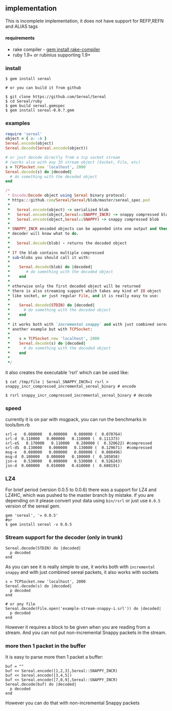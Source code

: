 ## implementation

This is incomplete implementation, it does not have support for REFP,REFN and ALIAS tags 

#### requirements

* rake compiler - [gem install rake-compiler](https://github.com/luislavena/rake-compiler)
* ruby 1.9+ or rubinius supporting 1.9+

### install
```
$ gem install sereal

# or you can build it from github

$ git clone https://github.com/Sereal/Sereal
$ cd Sereal/ruby
$ gem build sereal.gemspec 
$ gem install sereal-0.0.?.gem 
```

### examples

```ruby
require 'sereal'
object = { a: :b }
Sereal.encode(object)
Sereal.decode(Sereal.encode(object))

# or just decode directly from a tcp socket stream
# (works also with any IO stream object (Socket, File, etc)
s = TCPSocket.new 'localhost', 2000
Sereal.decode(s) do |decoded|
  # do something with the decoded object
end

/*
 * Encode/Decode object using Sereal binary protocol:
 * https://github.com/Sereal/Sereal/blob/master/sereal_spec.pod
 *
 *   Sereal.encode(object) -> serialized blob
 *   Sereal.encode(object,Sereal::SNAPPY_INCR) -> snappy compressed blob
 *   Sereal.encode(object,Sereal::SNAPPY) -> snappy compressed blob
 *
 * SNAPPY_INCR encoded objects can be appended into one output and then the
 * decoder will know what to do.
 *
 *   Sereal.decode(blob) - returns the decoded object
 *   
 * If the blob contains multiple compressed
 * sub-blobs you should call it with:
 *
 *    Sereal.decode(blob) do |decoded|
 *       # do something with the decoded object
 *    end
 *
 * otherwise only the first decoded object will be returned
 * there is also streaming support which takes any kind of IO object
 * like socket, or just regular File, and it is really easy to use:
 *
 *    Sereal.decode(STDIN) do |decoded|
 *      # do something with the decoded object
 *    end
 *
 * it works both with `incremental snappy` and with just combined sereal packets.
 * another example but with TCPSocket:
 *
 *    s = TCPSocket.new 'localhost', 2000
 *    Sereal.decode(s) do |decoded|
 *      # do something with the decoded object
 *    end
 *
 */

```

it also creates the executable 'rsrl' which can be used like:

```
$ cat /tmp/file | Sereal_SNAPPY_INCR=1 rsrl > snappy_incr_compressed_incremental_sereal_binary # encode

$ rsrl snappy_incr_compressed_incremental_sereal_binary # decode

```

### speed

currently it is on par with msgpack, you can run the benchmarks in tools/bm.rb

```
srl-e   0.080000   0.000000   0.080000 (  0.070764)
srl-d  0.110000   0.000000   0.110000 (  0.111373)
srl-eS   0.170000   0.110000   0.280000 (  0.320622) #compressed
srl-dS  0.130000   0.000000   0.130000 (  0.129671)  #compressed 
msg-e   0.080000   0.000000   0.080000 (  0.080496)
msg-d  0.100000   0.000000   0.100000 (  0.105858)
jsn-e   0.530000   0.000000   0.530000 (  0.526243)
jsn-d  0.600000   0.010000   0.610000 (  0.608191)
```

### LZ4

For brief period (version 0.0.5 to 0.0.6) there was a support for LZ4 and LZ4HC, which was pushed to the master branch by mistake. if you are depending on it please convert yout data using `bin/rsrl` or just use `0.0.5` version of the sereal gem.

```
gem 'sereal', '= 0.0.5'
#or
$ gem install sereal -v 0.0.5
```

### Stream support for the decoder (only in trunk)

```
Sereal.decode(STDIN) do |decoded|
  p decoded
end

```

As you can see it is really simple to use, it works both with `incremental snappy` and with just combined sereal packets, it also works with sockets

```
s = TCPSocket.new 'localhost', 2000
Sereal.decode(s) do |decoded|
  p decoded
end

# or any file
Sereal.decode(File.open('example-stream-snappy-i.srl')) do |decoded|
  p decoded
end

```

However it requires a block to be given when you are reading from a stream. And you can not put non-incremental Snappy packets in the stream.

### more then 1 packet in the buffer

It is easy to parse more then 1 packet a buffer:

```
buf = ""
buf << Sereal.encode([1,2,3],Sereal::SNAPPY_INCR)
buf << Sereal.encode([3,4,5])
buf << Sereal.encode([7,8,9],Sereal::SNAPPY_INCR)
Sereal.decode(buf) do |decoded|
  p decoded
end
```

However you can do that with non-incremental Snappy packets
